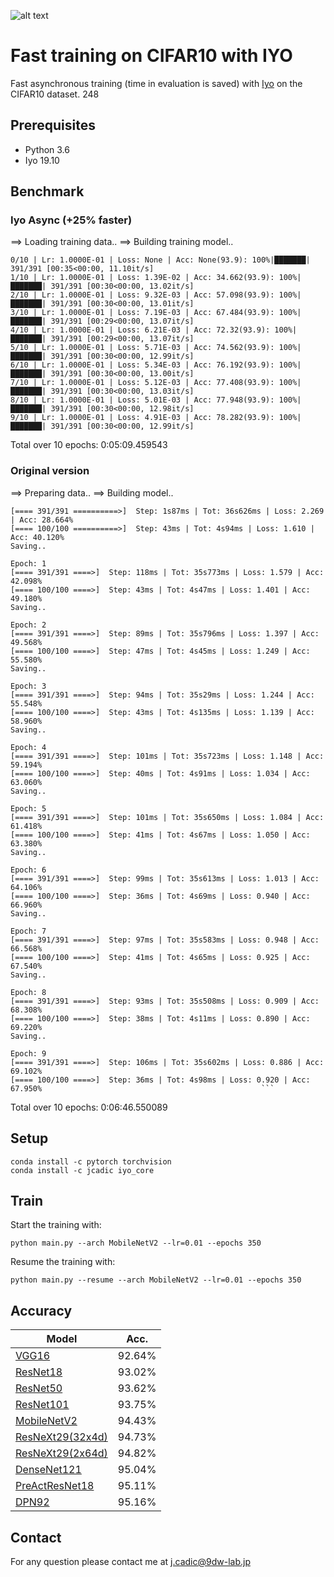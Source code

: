 ![alt text](https://raw.githubusercontent.com/JeanMaximilienCadic/CIFAR10-Iyo/master/img/cifar.jpg)

# Fast training on CIFAR10 with IYO

Fast asynchronous training (time in evaluation is saved) with [Iyo](http://iyo.ai/) on the CIFAR10 dataset.
248
## Prerequisites
- Python 3.6
- Iyo 19.10

## Benchmark
### Iyo Async (+25% faster)
==> Loading training data..
==> Building training model..

```
0/10 | Lr: 1.0000E-01 | Loss: None | Acc: None(93.9): 100%|███████| 391/391 [00:35<00:00, 11.10it/s]
1/10 | Lr: 1.0000E-01 | Loss: 1.39E-02 | Acc: 34.662(93.9): 100%|███████| 391/391 [00:30<00:00, 13.02it/s]
2/10 | Lr: 1.0000E-01 | Loss: 9.32E-03 | Acc: 57.098(93.9): 100%|███████| 391/391 [00:30<00:00, 13.01it/s]
3/10 | Lr: 1.0000E-01 | Loss: 7.19E-03 | Acc: 67.484(93.9): 100%|███████| 391/391 [00:29<00:00, 13.07it/s]
4/10 | Lr: 1.0000E-01 | Loss: 6.21E-03 | Acc: 72.32(93.9): 100%|███████| 391/391 [00:29<00:00, 13.07it/s]
5/10 | Lr: 1.0000E-01 | Loss: 5.71E-03 | Acc: 74.562(93.9): 100%|███████| 391/391 [00:30<00:00, 12.99it/s]
6/10 | Lr: 1.0000E-01 | Loss: 5.34E-03 | Acc: 76.192(93.9): 100%|███████| 391/391 [00:30<00:00, 13.00it/s]
7/10 | Lr: 1.0000E-01 | Loss: 5.12E-03 | Acc: 77.408(93.9): 100%|███████| 391/391 [00:30<00:00, 13.03it/s]
8/10 | Lr: 1.0000E-01 | Loss: 5.01E-03 | Acc: 77.948(93.9): 100%|███████| 391/391 [00:30<00:00, 12.98it/s]
9/10 | Lr: 1.0000E-01 | Loss: 4.91E-03 | Acc: 78.282(93.9): 100%|███████| 391/391 [00:30<00:00, 12.99it/s]
```
Total over 10 epochs: 0:05:09.459543

### Original version
==> Preparing data..
==> Building model..

```Epoch: 0
[==== 391/391 ==========>]  Step: 1s87ms | Tot: 36s626ms | Loss: 2.269 | Acc: 28.664%
[==== 100/100 ==========>]  Step: 43ms | Tot: 4s94ms | Loss: 1.610 | Acc: 40.120%
Saving..

Epoch: 1
[==== 391/391 ====>]  Step: 118ms | Tot: 35s773ms | Loss: 1.579 | Acc: 42.098%
[==== 100/100 ====>]  Step: 43ms | Tot: 4s47ms | Loss: 1.401 | Acc: 49.180%
Saving..

Epoch: 2
[==== 391/391 ====>]  Step: 89ms | Tot: 35s796ms | Loss: 1.397 | Acc: 49.568%
[==== 100/100 ====>]  Step: 47ms | Tot: 4s45ms | Loss: 1.249 | Acc: 55.580%
Saving..

Epoch: 3
[==== 391/391 ====>]  Step: 94ms | Tot: 35s29ms | Loss: 1.244 | Acc: 55.548%
[==== 100/100 ====>]  Step: 43ms | Tot: 4s135ms | Loss: 1.139 | Acc: 58.960%
Saving..

Epoch: 4
[==== 391/391 ====>]  Step: 101ms | Tot: 35s723ms | Loss: 1.148 | Acc: 59.194%
[==== 100/100 ====>]  Step: 40ms | Tot: 4s91ms | Loss: 1.034 | Acc: 63.060%
Saving..

Epoch: 5
[==== 391/391 ====>]  Step: 101ms | Tot: 35s650ms | Loss: 1.084 | Acc: 61.418%
[==== 100/100 ====>]  Step: 41ms | Tot: 4s67ms | Loss: 1.050 | Acc: 63.380%
Saving..

Epoch: 6
[==== 391/391 ====>]  Step: 99ms | Tot: 35s613ms | Loss: 1.013 | Acc: 64.106%
[==== 100/100 ====>]  Step: 36ms | Tot: 4s69ms | Loss: 0.940 | Acc: 66.960%
Saving..

Epoch: 7
[==== 391/391 ====>]  Step: 97ms | Tot: 35s583ms | Loss: 0.948 | Acc: 66.568%
[==== 100/100 ====>]  Step: 41ms | Tot: 4s65ms | Loss: 0.925 | Acc: 67.540%
Saving..

Epoch: 8
[==== 391/391 ====>]  Step: 93ms | Tot: 35s508ms | Loss: 0.909 | Acc: 68.308%  
[==== 100/100 ====>]  Step: 38ms | Tot: 4s11ms | Loss: 0.890 | Acc: 69.220%
Saving..

Epoch: 9
[==== 391/391 ====>]  Step: 106ms | Tot: 35s602ms | Loss: 0.886 | Acc: 69.102%            
[==== 100/100 ====>]  Step: 36ms | Tot: 4s98ms | Loss: 0.920 | Acc: 67.950%                                                 ```                  
```
Total over 10 epochs: 0:06:46.550089


## Setup
```
conda install -c pytorch torchvision
conda install -c jcadic iyo_core
```

## Train
Start the training with:
```
python main.py --arch MobileNetV2 --lr=0.01 --epochs 350
```

Resume the training with:
```
python main.py --resume --arch MobileNetV2 --lr=0.01 --epochs 350
```

## Accuracy
| Model             | Acc.        |
| ----------------- | ----------- |
| [VGG16](https://arxiv.org/abs/1409.1556)              | 92.64%      |
| [ResNet18](https://arxiv.org/abs/1512.03385)          | 93.02%      |
| [ResNet50](https://arxiv.org/abs/1512.03385)          | 93.62%      |
| [ResNet101](https://arxiv.org/abs/1512.03385)         | 93.75%      |
| [MobileNetV2](https://arxiv.org/abs/1801.04381)       | 94.43%      |
| [ResNeXt29(32x4d)](https://arxiv.org/abs/1611.05431)  | 94.73%      |
| [ResNeXt29(2x64d)](https://arxiv.org/abs/1611.05431)  | 94.82%      |
| [DenseNet121](https://arxiv.org/abs/1608.06993)       | 95.04%      |
| [PreActResNet18](https://arxiv.org/abs/1603.05027)    | 95.11%      |
| [DPN92](https://arxiv.org/abs/1707.01629)             | 95.16%      |

## Contact
For any question please contact me at j.cadic@9dw-lab.jp
